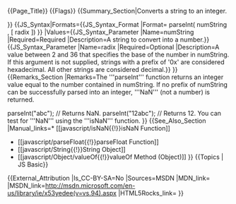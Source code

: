 {{Page_Title}}
{{Flags}}
{{Summary_Section|Converts a string to an integer.

}}
{{JS_Syntax|Formats={{JS_Syntax_Format
|Format= parseInt( numString , [ radix ]) }}
|Values={{JS_Syntax_Parameter
|Name=numString
|Required=Required
|Description=A string to convert into a number.}}{{JS_Syntax_Parameter
|Name=radix
|Required=Optional
|Description=A value between 2 and 36 that specifies the base of the number in numString. If this argument is not supplied, strings with a prefix of '0x' are considered hexadecimal. All other strings are considered decimal.}}
}}
{{Remarks_Section
|Remarks=The '''parseInt''' function returns an integer value equal to the number contained in numString. If no prefix of numString can be successfully parsed into an integer, '''NaN''' (not a number) is returned.

 parseInt("abc");     // Returns NaN.
 parseInt("12abc");   // Returns 12.
You can test for '''NaN''' using the '''isNaN''' function.
}}
{{See_Also_Section
|Manual_links=* [[javascript/isNaN{{!}}isNaN Function]]
* [[javascript/parseFloat{{!}}parseFloat Function]]
* [[javascript/String{{!}}String Object]]
* [[javascript/Object/valueOf{{!}}valueOf Method (Object)]]
}}
{{Topics | JS Basic}}

{{External_Attribution
|Is_CC-BY-SA=No
|Sources=MSDN
|MDN_link=
|MSDN_link=http://msdn.microsoft.com/en-us/library/ie/x53yedee(v=vs.94).aspx
|HTML5Rocks_link=
}}